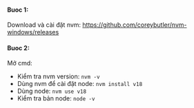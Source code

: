 #### Buoc 1:

Download và cài đặt nvm: https://github.com/coreybutler/nvm-windows/releases

#### Buoc 2:

Mở cmd:

- Kiểm tra nvm version: `nvm -v`
- Dùng nvm để cài đặt node: `nvm install v18`
- Dùng node: `nvm use v18`
- Kiểm tra bản node: `node -v`
